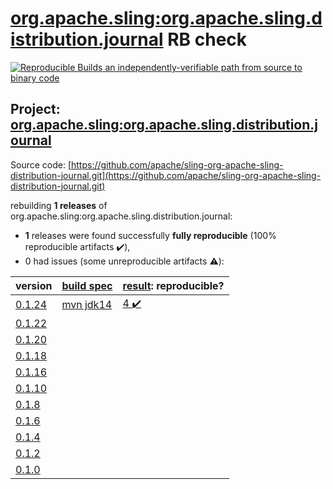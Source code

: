 [org.apache.sling:org.apache.sling.distribution.journal](https://search.maven.org/artifact/org.apache.sling/org.apache.sling.distribution.journal/) RB check
=======

[![Reproducible Builds](https://reproducible-builds.org/images/logos/rb.svg) an independently-verifiable path from source to binary code](https://reproducible-builds.org/)

## Project: [org.apache.sling:org.apache.sling.distribution.journal](https://search.maven.org/artifact/org.apache.sling/org.apache.sling.distribution.journal/)

Source code: [https://github.com/apache/sling-org-apache-sling-distribution-journal.git](https://github.com/apache/sling-org-apache-sling-distribution-journal.git)

rebuilding **1 releases** of org.apache.sling:org.apache.sling.distribution.journal:
- **1** releases were found successfully **fully reproducible** (100% reproducible artifacts :heavy_check_mark:),
- 0 had issues (some unreproducible artifacts :warning:):

| version | [build spec](BUILDSPEC.md) | [result](https://reproducible-builds.org/docs/jvm/): reproducible? |
| -- | --------- | ------ |
| [0.1.24](https://search.maven.org/artifact/org.apache.sling/org.apache.sling.distribution.journal/0.1.24/pom) | [mvn jdk14](org.apache.sling.distribution.journal-0.1.24.buildspec) | [4 :heavy_check_mark: ](org.apache.sling.distribution.journal-0.1.24.buildcompare) |
| [0.1.22](https://search.maven.org/artifact/org.apache.sling/org.apache.sling.distribution.journal/0.1.22/pom) | | |
| [0.1.20](https://search.maven.org/artifact/org.apache.sling/org.apache.sling.distribution.journal/0.1.20/pom) | | |
| [0.1.18](https://search.maven.org/artifact/org.apache.sling/org.apache.sling.distribution.journal/0.1.18/pom) | | |
| [0.1.16](https://search.maven.org/artifact/org.apache.sling/org.apache.sling.distribution.journal/0.1.16/pom) | | |
| [0.1.10](https://search.maven.org/artifact/org.apache.sling/org.apache.sling.distribution.journal/0.1.10/pom) | | |
| [0.1.8](https://search.maven.org/artifact/org.apache.sling/org.apache.sling.distribution.journal/0.1.8/pom) | | |
| [0.1.6](https://search.maven.org/artifact/org.apache.sling/org.apache.sling.distribution.journal/0.1.6/pom) | | |
| [0.1.4](https://search.maven.org/artifact/org.apache.sling/org.apache.sling.distribution.journal/0.1.4/pom) | | |
| [0.1.2](https://search.maven.org/artifact/org.apache.sling/org.apache.sling.distribution.journal/0.1.2/pom) | | |
| [0.1.0](https://search.maven.org/artifact/org.apache.sling/org.apache.sling.distribution.journal/0.1.0/pom) | | |

